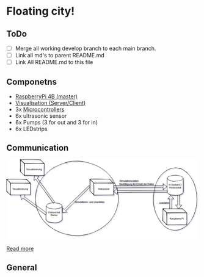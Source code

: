 # Floating city!

## ToDo

- [ ] Merge all working develop branch to each main branch.
- [ ] Link all md's to parent README.md
- [ ] Link All README.md to this file

## Componetns
   
   - [RaspberryPi 4B (master)](https://github.com/TFBS-EKE-FloatingCity/Raspberry)
   - [Visualisation (Server/Client)](https://github.com/TFBS-EKE-FloatingCity/visualizationWeb)
   - 3x [Microcontrollers ](https://github.com/TFBS-EKE-FloatingCity/FCController)
   - 6x ultrasonic sensor
   - 6x Pumps (3 for out and 3 for in)
   - 6x LEDstrips

## Communication
![PP_Kommunikation.png](attachments/PP_Kommunikation-95eacf6a-23eb-46e4-ae82-31237b51c1f4.png)

[Read more](Kommunikation.md)

## General
